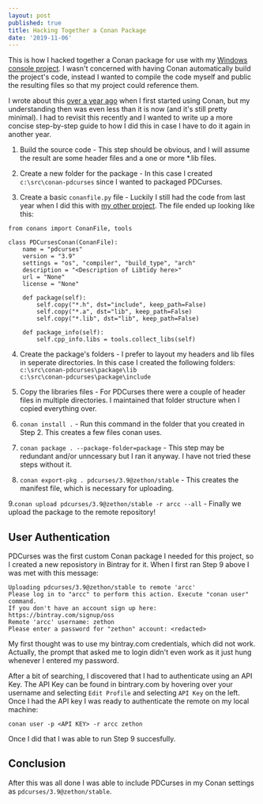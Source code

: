 ```yaml
---
layout: post
published: true
title: Hacking Together a Conan Package
date: '2019-11-06'
---
```

This is how I hacked together a Conan package for use with my [Windows console project](https://github.com/zethon/arcc). I wasn't concerned with having Conan automatically build the project's code, instead I wanted to compile the code myself and public the resulting files so that my project could reference them. 

I wrote about this [over a year ago](https://zethon.github.io/2018-10-16-conan/) when I first started using Conan, but my understanding then was even less than it is now (and it's still pretty minimal). I had to revisit this recently and I wanted to write up a more concise step-by-step guide to how I did this in case I have to do it again in another year.

1. Build the source code - This step should be obvious, and I will assume the result are some header files and a one or more *.lib files.

2. Create a new folder for the package - In this case I created `c:\src\conan-pdcurses` since I wanted to packaged PDCurses.

3. Create a basic `conanfile.py` file - Luckily I still had the code from last year when I did this with [my other project](https://github.com/zethon/owl). The file ended up looking like this:

```
from conans import ConanFile, tools

class PDCursesConan(ConanFile):
    name = "pdcurses"
    version = "3.9"
    settings = "os", "compiler", "build_type", "arch"
    description = "<Description of Libtidy here>"
    url = "None"
    license = "None"

    def package(self):
        self.copy("*.h", dst="include", keep_path=False)
        self.copy("*.a", dst="lib", keep_path=False)
        self.copy("*.lib", dst="lib", keep_path=False)

    def package_info(self):
        self.cpp_info.libs = tools.collect_libs(self)
```
4. Create the package's folders - I prefer to layout my headers and lib files in seperate directories. In this case I created the following folders:<br/>
`c:\src\conan-pdcurses\package\lib`</br>
`c:\src\conan-pdcurses\package\include`

5. Copy the libraries files - For PDCurses there were a couple of header files in multiple directories. I maintained that folder structure when I copied everything over.

6. `conan install .` - Run this command in the folder that you created in Step 2. This creates a few files conan uses.

7. `conan package . --package-folder=package` - This step may be redundant and/or unncessary but I ran it anyway. I have not tried these steps without it.

8. `conan export-pkg . pdcurses/3.9@zethon/stable` - This creates the manifest file, which is necessary for uploading.

9.`conan upload pdcurses/3.9@zethon/stable -r arcc --all` - Finally we upload the package to the remote repository!

## User Authentication

PDCurses was the first custom Conan package I needed for this project, so I created a new reposistory in Bintray for it. When I first ran Step 9 above I was met with this message:

```
Uploading pdcurses/3.9@zethon/stable to remote 'arcc'
Please log in to "arcc" to perform this action. Execute "conan user" command.
If you don't have an account sign up here: https://bintray.com/signup/oss
Remote 'arcc' username: zethon
Please enter a password for "zethon" account: <redacted>
```

My first thought was to use my bintray.com credentials, which did not work. Actually, the prompt that asked me to login didn't even work as it just hung whenever I entered my password. 

After a bit of searching, I discovered that I had to authenticate using an API Key. The API Key can be found in bintrary.com by hovering over your username and selecting `Edit Profile` and selecting `API Key` on the left. Once I had the API key I was ready to authenticate the remote on my local machine:

`conan user -p <API KEY> -r arcc zethon`

Once I did that I was able to run Step 9 succesfully.

## Conclusion

After this was all done I was able to include PDCurses in my Conan settings as `pdcurses/3.9@zethon/stable`. 
